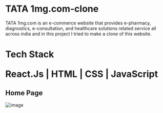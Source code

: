 # TATA 1mg.com-clone


TATA 1mg.com is an e-commerce website that provides e-pharmacy, diagnostics, e-consultation, and healthcare solutions related service all across india and in this project I tried to make a clone of this website.



<h1>Tech Stack</>

React.Js |
HTML |
CSS |
JavaScript 

## Home Page
![image](https://scontent.fccu31-1.fna.fbcdn.net/v/t39.30808-6/333577155_875040603606948_5346613229133075924_n.jpg?_nc_cat=106&ccb=1-7&_nc_sid=730e14&_nc_ohc=Y5F8MGSUR_AAX8M5ys3&tn=ddrwCrqoNHR1QEX0&_nc_ht=scontent.fccu31-1.fna&oh=00_AfCWDfFE4L5TARlKy5Dn4aXD3SufBihgUqTZwIl5hmHgDQ&oe=640290D0)

<p align="center", margin-top:"20px"><img align="center" src="https://scontent.fccu31-1.fna.fbcdn.net/v/t39.30808-6/319553922_3439257819630976_8808459736722848322_n.jpg?_nc_cat=108&ccb=1-7&_nc_sid=730e14&_nc_ohc=KOIg2EnbgLMAX8jqKJI&tn=ddrwCrqoNHR1QEX0&_nc_ht=scontent.fccu31-1.fna&oh=00_AfAse6YTPSuo72q1y7VOLmeMYxBdchJMitBdiz64p_221g&oe=639D1CD8" alt="" /></p>
